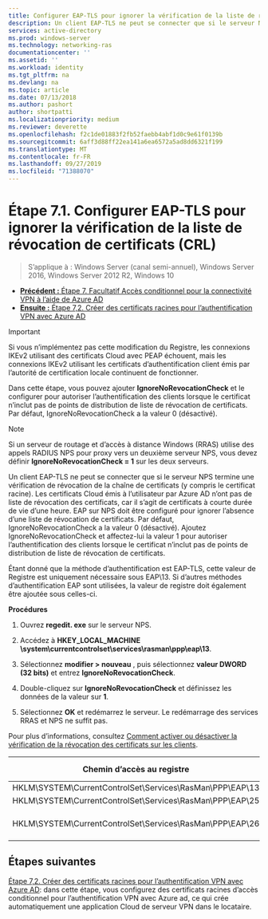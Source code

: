 ```yaml
---
title: Configurer EAP-TLS pour ignorer la vérification de la liste de révocation de certificats (CRL)
description: Un client EAP-TLS ne peut se connecter que si le serveur NPS termine une vérification de révocation de la chaîne de certificats (y compris le certificat racine) du client et vérifie que les certificats ont été révoqués.
services: active-directory
ms.prod: windows-server
ms.technology: networking-ras
documentationcenter: ''
ms.assetid: ''
ms.workload: identity
ms.tgt_pltfrm: na
ms.devlang: na
ms.topic: article
ms.date: 07/13/2018
ms.author: pashort
author: shortpatti
ms.localizationpriority: medium
ms.reviewer: deverette
ms.openlocfilehash: f2c1de01883f2fb52faebb4abf1d0c9e61f0139b
ms.sourcegitcommit: 6aff3d88ff22ea141a6ea6572a5ad8dd6321f199
ms.translationtype: MT
ms.contentlocale: fr-FR
ms.lasthandoff: 09/27/2019
ms.locfileid: "71388070"
---
```

# <a name="step-71-configure-eap-tls-to-ignore-certificate-revocation-list-crl-checking"></a>Étape 7.1. Configurer EAP-TLS pour ignorer la vérification de la liste de révocation de certificats (CRL)

>S’applique à : Windows Server (canal semi-annuel), Windows Server 2016, Windows Server 2012 R2, Windows 10

- [**Précédent :** Étape 7. Facultatif Accès conditionnel pour la connectivité VPN à l’aide de Azure AD](ad-ca-vpn-connectivity-windows10.md)
- [**Ensuite :** Étape 7,2. Créer des certificats racines pour l’authentification VPN avec Azure AD](vpn-create-root-cert-for-vpn-auth-azure-ad.md)

>[!IMPORTANT]
>Si vous n’implémentez pas cette modification du Registre, les connexions IKEv2 utilisant des certificats Cloud avec PEAP échouent, mais les connexions IKEv2 utilisant les certificats d’authentification client émis par l’autorité de certification locale continuent de fonctionner.

Dans cette étape, vous pouvez ajouter **IgnoreNoRevocationCheck** et le configurer pour autoriser l’authentification des clients lorsque le certificat n’inclut pas de points de distribution de liste de révocation de certificats. Par défaut, IgnoreNoRevocationCheck a la valeur 0 (désactivé).

>[!NOTE]
>Si un serveur de routage et d’accès à distance Windows (RRAS) utilise des appels RADIUS NPS pour proxy vers un deuxième serveur NPS, vous devez définir **IgnoreNoRevocationCheck = 1** sur les deux serveurs.

Un client EAP-TLS ne peut se connecter que si le serveur NPS termine une vérification de révocation de la chaîne de certificats (y compris le certificat racine). Les certificats Cloud émis à l’utilisateur par Azure AD n’ont pas de liste de révocation des certificats, car il s’agit de certificats à courte durée de vie d’une heure. EAP sur NPS doit être configuré pour ignorer l’absence d’une liste de révocation de certificats. Par défaut, IgnoreNoRevocationCheck a la valeur 0 (désactivé). Ajoutez IgnoreNoRevocationCheck et affectez-lui la valeur 1 pour autoriser l’authentification des clients lorsque le certificat n’inclut pas de points de distribution de liste de révocation de certificats. 

Étant donné que la méthode d’authentification est EAP-TLS, cette valeur de Registre est uniquement nécessaire sous EAP\13. Si d’autres méthodes d’authentification EAP sont utilisées, la valeur de registre doit également être ajoutée sous celles-ci. 

**Procédures**

1. Ouvrez **regedit. exe** sur le serveur NPS.

2. Accédez à **HKEY_LOCAL_MACHINE \system\currentcontrolset\services\rasman\ppp\eap\13**.

3. Sélectionnez **modifier > nouveau** , puis sélectionnez **valeur DWORD (32 bits)** et entrez **IgnoreNoRevocationCheck**.

4. Double-cliquez sur **IgnoreNoRevocationCheck** et définissez les données de la valeur sur **1**.

5. Sélectionnez **OK** et redémarrez le serveur. Le redémarrage des services RRAS et NPS ne suffit pas.

Pour plus d’informations, consultez [Comment activer ou désactiver la vérification de la révocation des certificats sur les clients](https://technet.microsoft.com/library/bb680540.aspx).


|Chemin d’accès au registre  |Extension EAP  |
|---------|---------|
|HKLM\SYSTEM\CurrentControlSet\Services\RasMan\PPP\EAP\13     |EAP-TLS         |
|HKLM\SYSTEM\CurrentControlSet\Services\RasMan\PPP\EAP\25     |PEAP         |
|HKLM\SYSTEM\CurrentControlSet\Services\RasMan\PPP\EAP\26     |EAP-MSCHAP v2         |

## <a name="next-steps"></a>Étapes suivantes

[Étape 7,2. Créer des certificats racines pour l’authentification VPN avec Azure AD](vpn-create-root-cert-for-vpn-auth-azure-ad.md): dans cette étape, vous configurez des certificats racines d’accès conditionnel pour l’authentification VPN avec Azure ad, ce qui crée automatiquement une application Cloud de serveur VPN dans le locataire.
